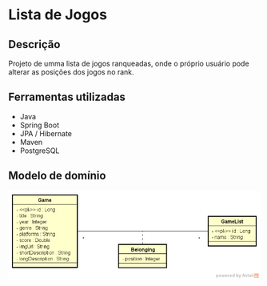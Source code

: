 # Lista de Jogos
## Descrição
Projeto de umma lista de jogos ranqueadas, onde o próprio usuário pode alterar as posições dos jogos no rank.
## Ferramentas utilizadas
* Java
* Spring Boot
* JPA / Hibernate
* Maven
* PostgreSQL
## Modelo de domínio
![modelo](dslist-model.png)
